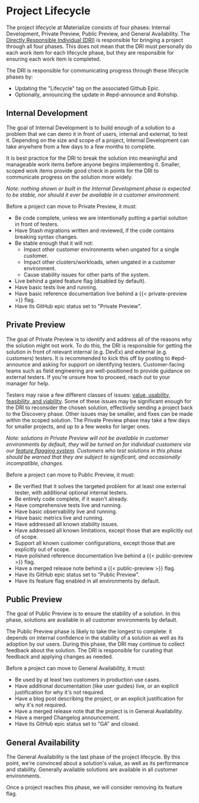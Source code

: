 # Project Lifecycle

The project lifecycle at Materialize consists of four phases:
Internal Development, Private Preview, Public Preview, and General
Availability. The [Directly Responsible Individual (DRI)](./project-management.md)
is responsible for bringing a project through all four phases.
This does not mean that the DRI must personally do each work item
for each lifecycle phase, but they are responsible for ensuring
each work item is completed.

The DRI is responsible for communicating progress through these
lifecycle phases by:

- Updating the "Lifecycle" tag on the associated Github Epic.
- Optionally, announcing the update in #epd-announce and #ohship.

## Internal Development

The goal of Internal Development is to build enough of a solution
to a problem that we can demo it in front of users, internal and external,
to test it. Depending on the size and scope of a project,
Internal Development can take anywhere from a few days to a few months to complete.

It is best practice for the DRI to break the solution into meaningful
and manageable work items before anyone begins implementing it.
Smaller, scoped work items provide good check in points for the
DRI to communicate progress on the solution more widely.

_Note: nothing shown or built in the Internal Development phase is
expected to be stable, nor should it ever be available in a customer environment._

Before a project can move to Private Preview, it must:

- Be code complete, unless we are intentionally putting a
  partial solution in front of testers.
- Have Stash migrations written and reviewed, if the code contains
  breaking syntax changes.
- Be stable enough that it will not:
    - Impact other customer environments when ungated for a single customer.
    - Impact other clusters/workloads, when ungated in a customer environment.
    - Cause stability issues for other parts of the system.
- Live behind a gated feature flag (disabled by default).
- Have basic tests live and running.
- Have basic reference documentation live behind a {{< private-preview >}} flag.
- Have its GitHub epic status set to "Private Preview".

## Private Preview

The goal of Private Preview is to identify and address all of
the reasons why the solution might not work. To do this, the
DRI is responsible for getting the solution in front of relevant
internal (e.g. DevEx) and external (e.g. customers) testers.
It is recommended to kick this off by posting to #epd-announce
and asking for support on identifying testers. Customer-facing
teams such as field engineering are well-positioned to provide
guidance on external testers. If you're unsure how to proceed,
reach out to your manager for help.

Testers may raise a few different classes of issues:
[value, usability, feasibility, and viability](https://www.svpg.com/four-big-risks/).
Some of these issues may be significant enough for the DRI to
reconsider the chosen solution, effectively sending a project
back to the Discovery phase. Other issues may be smaller, and
fixes can be made within the scoped solution. The Private Preview
phase may take a few days for smaller projects, and up to a few
weeks for larger ones.

_Note: solutions in Private Preview will not be available in
customer environments by default, they will be turned on for
individual customers via our [feature flagging system](https://www.notion.so/materialize/45cf26682e1b4d1d87325d04f5885725).
Customers who test solutions in this phase should be warned
that they are subject to significant, and occasionally
incompatible, changes._

Before a project can move to Public Preview, it must:

- Be verified that it solves the targeted problem for at least
  one external tester, with additional optional internal testers.
- Be entirely code complete, if it wasn't already.
- Have comprehensive tests live and running.
- Have basic observability live and running.
- Have basic metrics live and running.
- Have addressed all known stability issues.
- Have addressed all known limitations, except those that are explicitly out of scope.
- Support all known customer configurations, except those that are explicitly out of scope.
- Have polished reference documentation live behind a {{< public-preview >}} flag.
- Have a merged release note behind a {{< public-preview >}} flag.
- Have its GitHub epic status set to "Public Preview".
- Have its feature flag enabled in all environments by default.

## Public Preview

The goal of Public Preview is to ensure the stability of a
solution. In this phase, solutions are available in all customer
environments by default.

The Public Preview phase is likely to take the longest to
complete: it depends on internal confidence in the stability of
a solution as well as its adoption by our users. During this phase,
the DRI may continue to collect feedback about the solution. The
DRI is responsible for curating that feedback and applying
changes as needed.

Before a project can move to General Availability, it must:

- Be used by at least two customers in production use cases.
- Have additional documentation (like user guides) live, or
  an explicit justification for why it's not required.
- Have a blog post describing the project, or an explicit
  justification for why it's not required.
- Have a merged release note that the project is in General Availability.
- Have a merged Changelog announcement.
- Have its GitHub epic status set to "GA" and closed.

## General Availability

The General Availability is the last phase of the project
lifecycle. By this point, we're convinced about a solution's value,
as well as its performance and stability. Generally available
solutions are available in all customer environments.

Once a project reaches this phase, we will consider removing its
feature flag.
